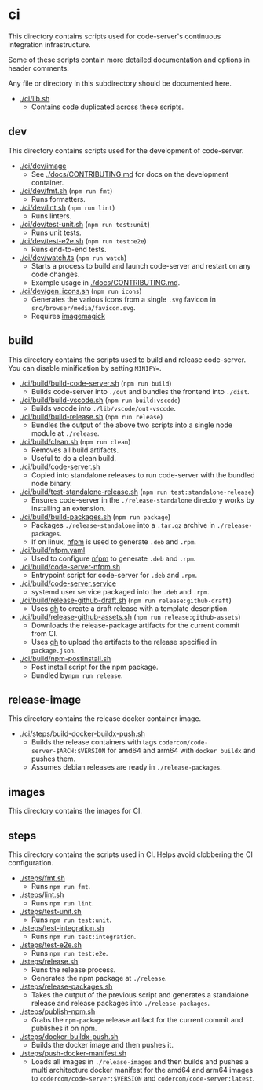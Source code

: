 # ci

This directory contains scripts used for code-server's continuous integration infrastructure.

Some of these scripts contain more detailed documentation and options
in header comments.

Any file or directory in this subdirectory should be documented here.

- [./ci/lib.sh](./lib.sh)
  - Contains code duplicated across these scripts.

## dev

This directory contains scripts used for the development of code-server.

- [./ci/dev/image](./dev/image)
  - See [./docs/CONTRIBUTING.md](../docs/CONTRIBUTING.md) for docs on the development container.
- [./ci/dev/fmt.sh](./dev/fmt.sh) (`npm run fmt`)
  - Runs formatters.
- [./ci/dev/lint.sh](./dev/lint.sh) (`npm run lint`)
  - Runs linters.
- [./ci/dev/test-unit.sh](./dev/test-unit.sh) (`npm run test:unit`)
  - Runs unit tests.
- [./ci/dev/test-e2e.sh](./dev/test-e2e.sh) (`npm run test:e2e`)
  - Runs end-to-end tests.
- [./ci/dev/watch.ts](./dev/watch.ts) (`npm run watch`)
  - Starts a process to build and launch code-server and restart on any code changes.
  - Example usage in [./docs/CONTRIBUTING.md](../docs/CONTRIBUTING.md).
- [./ci/dev/gen_icons.sh](./dev/gen_icons.sh) (`npm run icons`)
  - Generates the various icons from a single `.svg` favicon in
    `src/browser/media/favicon.svg`.
  - Requires [imagemagick](https://imagemagick.org/index.php)

## build

This directory contains the scripts used to build and release code-server.
You can disable minification by setting `MINIFY=`.

- [./ci/build/build-code-server.sh](./build/build-code-server.sh) (`npm run build`)
  - Builds code-server into `./out` and bundles the frontend into `./dist`.
- [./ci/build/build-vscode.sh](./build/build-vscode.sh) (`npm run build:vscode`)
  - Builds vscode into `./lib/vscode/out-vscode`.
- [./ci/build/build-release.sh](./build/build-release.sh) (`npm run release`)
  - Bundles the output of the above two scripts into a single node module at `./release`.
- [./ci/build/clean.sh](./build/clean.sh) (`npm run clean`)
  - Removes all build artifacts.
  - Useful to do a clean build.
- [./ci/build/code-server.sh](./build/code-server.sh)
  - Copied into standalone releases to run code-server with the bundled node binary.
- [./ci/build/test-standalone-release.sh](./build/test-standalone-release.sh) (`npm run test:standalone-release`)
  - Ensures code-server in the `./release-standalone` directory works by installing an extension.
- [./ci/build/build-packages.sh](./build/build-packages.sh) (`npm run package`)
  - Packages `./release-standalone` into a `.tar.gz` archive in `./release-packages`.
  - If on linux, [nfpm](https://github.com/goreleaser/nfpm) is used to generate `.deb` and `.rpm`.
- [./ci/build/nfpm.yaml](./build/nfpm.yaml)
  - Used to configure [nfpm](https://github.com/goreleaser/nfpm) to generate `.deb` and `.rpm`.
- [./ci/build/code-server-nfpm.sh](./build/code-server-nfpm.sh)
  - Entrypoint script for code-server for `.deb` and `.rpm`.
- [./ci/build/code-server.service](./build/code-server.service)
  - systemd user service packaged into the `.deb` and `.rpm`.
- [./ci/build/release-github-draft.sh](./build/release-github-draft.sh) (`npm run release:github-draft`)
  - Uses [gh](https://github.com/cli/cli) to create a draft release with a template description.
- [./ci/build/release-github-assets.sh](./build/release-github-assets.sh) (`npm run release:github-assets`)
  - Downloads the release-package artifacts for the current commit from CI.
  - Uses [gh](https://github.com/cli/cli) to upload the artifacts to the release
    specified in `package.json`.
- [./ci/build/npm-postinstall.sh](./build/npm-postinstall.sh)
  - Post install script for the npm package.
  - Bundled by`npm run release`.

## release-image

This directory contains the release docker container image.

- [./ci/steps/build-docker-buildx-push.sh](./steps/docker-buildx-push.sh)
  - Builds the release containers with tags `codercom/code-server-$ARCH:$VERSION` for amd64 and arm64 with `docker buildx` and pushes them.
  - Assumes debian releases are ready in `./release-packages`.

## images

This directory contains the images for CI.

## steps

This directory contains the scripts used in CI.
Helps avoid clobbering the CI configuration.

- [./steps/fmt.sh](./steps/fmt.sh)
  - Runs `npm run fmt`.
- [./steps/lint.sh](./steps/lint.sh)
  - Runs `npm run lint`.
- [./steps/test-unit.sh](./steps/test-unit.sh)
  - Runs `npm run test:unit`.
- [./steps/test-integration.sh](./steps/test-integration.sh)
  - Runs `npm run test:integration`.
- [./steps/test-e2e.sh](./steps/test-e2e.sh)
  - Runs `npm run test:e2e`.
- [./steps/release.sh](./steps/release.sh)
  - Runs the release process.
  - Generates the npm package at `./release`.
- [./steps/release-packages.sh](./steps/release-packages.sh)
  - Takes the output of the previous script and generates a standalone release and
    release packages into `./release-packages`.
- [./steps/publish-npm.sh](./steps/publish-npm.sh)
  - Grabs the `npm-package` release artifact for the current commit and publishes it on npm.
- [./steps/docker-buildx-push.sh](./steps/docker-buildx-push.sh)
  - Builds the docker image and then pushes it.
- [./steps/push-docker-manifest.sh](./steps/push-docker-manifest.sh)
  - Loads all images in `./release-images` and then builds and pushes a multi architecture
    docker manifest for the amd64 and arm64 images to `codercom/code-server:$VERSION` and
    `codercom/code-server:latest`.
